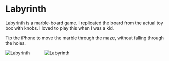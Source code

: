 # Labyrinth

Labyrinth is a marble-board game.  I replicated the board from the actual toy box with knobs.
I loved to play this when I was a kid.

Tip the iPhone to move the marble through the maze, without falling through the holes.

![Labyrinth](https://github.com/InvaderZim62/Labyrinth/assets/34785252/a3c7807f-fb31-423c-be08-2990bdf37b01)
&nbsp;&nbsp;&nbsp;&nbsp;&nbsp;&nbsp;&nbsp;&nbsp;&nbsp;&nbsp;
![Labyrinth](https://github.com/InvaderZim62/Labyrinth/assets/34785252/e99f9feb-efe9-4840-a0fb-1948f0ac2c42)
